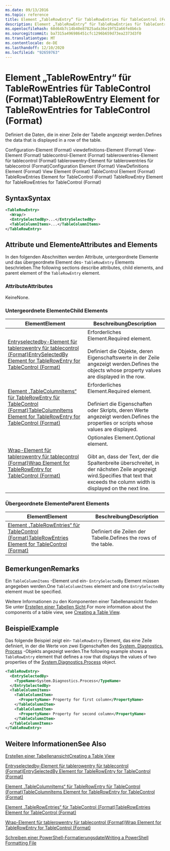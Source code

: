 ```yaml
---
ms.date: 09/13/2016
ms.topic: reference
title: Element „TableRowEntry“ für TableRowEntries für TableControl (Format)
description: Element „TableRowEntry“ für TableRowEntries für TableControl (Format)
ms.openlocfilehash: 60d64b7c14b40e87825ada36e19f52a66fe8b6cb
ms.sourcegitcommit: ba7315a496986451cfc1296b659d73ea2373d3f0
ms.translationtype: MT
ms.contentlocale: de-DE
ms.lasthandoff: 12/10/2020
ms.locfileid: "92659763"
---
```

# <a name="tablerowentry-element-for-tablerowentries-for-tablecontrol-format"></a><span data-ttu-id="33c8d-103">Element „TableRowEntry“ für TableRowEntries für TableControl (Format)</span><span class="sxs-lookup"><span data-stu-id="33c8d-103">TableRowEntry Element for TableRowEntries for TableControl (Format)</span></span>

<span data-ttu-id="33c8d-104">Definiert die Daten, die in einer Zeile der Tabelle angezeigt werden.</span><span class="sxs-lookup"><span data-stu-id="33c8d-104">Defines the data that is displayed in a row of the table.</span></span>

<span data-ttu-id="33c8d-105">Configuration-Element (Format) viewdefinitions-Element (Format) View-Element (Format) tablecontrol-Element (Format) tablerowentries-Element für tablecontrol (Format) tablerowentry-Element für tablerowentries für tablecontrol (Format)</span><span class="sxs-lookup"><span data-stu-id="33c8d-105">Configuration Element (Format) ViewDefinitions Element (Format) View Element (Format) TableControl Element (Format) TableRowEntries Element for TableControl (Format) TableRowEntry Element for TableRowEntries for TableControl (Format)</span></span>

## <a name="syntax"></a><span data-ttu-id="33c8d-106">Syntax</span><span class="sxs-lookup"><span data-stu-id="33c8d-106">Syntax</span></span>

```xml
<TableRowEntry>
  <Wrap/>
  <EntrySelectedBy>...</EntrySelectedBy>
  <TableColumnItems>...</TableColumnItems>
</TableRowEntry>
```

## <a name="attributes-and-elements"></a><span data-ttu-id="33c8d-107">Attribute und Elemente</span><span class="sxs-lookup"><span data-stu-id="33c8d-107">Attributes and Elements</span></span>

<span data-ttu-id="33c8d-108">In den folgenden Abschnitten werden Attribute, untergeordnete Elemente und das übergeordnete Element des- `TableRowEntry` Elements beschrieben.</span><span class="sxs-lookup"><span data-stu-id="33c8d-108">The following sections describe attributes, child elements, and parent element of the `TableRowEntry` element.</span></span>

### <a name="attributes"></a><span data-ttu-id="33c8d-109">Attribute</span><span class="sxs-lookup"><span data-stu-id="33c8d-109">Attributes</span></span>

<span data-ttu-id="33c8d-110">Keine</span><span class="sxs-lookup"><span data-stu-id="33c8d-110">None.</span></span>

### <a name="child-elements"></a><span data-ttu-id="33c8d-111">Untergeordnete Elemente</span><span class="sxs-lookup"><span data-stu-id="33c8d-111">Child Elements</span></span>

|<span data-ttu-id="33c8d-112">Element</span><span class="sxs-lookup"><span data-stu-id="33c8d-112">Element</span></span>|<span data-ttu-id="33c8d-113">Beschreibung</span><span class="sxs-lookup"><span data-stu-id="33c8d-113">Description</span></span>|
|-------------|-----------------|
|[<span data-ttu-id="33c8d-114">Entryselectedby-Element für tablerowentry für tablecontrol (Format)</span><span class="sxs-lookup"><span data-stu-id="33c8d-114">EntrySelectedBy Element for TableRowEntry for TableControl (Format)</span></span>](./entryselectedby-element-for-tablerowentry-for-tablecontrol-format.md)|<span data-ttu-id="33c8d-115">Erforderliches Element.</span><span class="sxs-lookup"><span data-stu-id="33c8d-115">Required element.</span></span><br /><br /> <span data-ttu-id="33c8d-116">Definiert die Objekte, deren Eigenschaftswerte in der Zeile angezeigt werden.</span><span class="sxs-lookup"><span data-stu-id="33c8d-116">Defines the objects whose property values are displayed in the row.</span></span>|
|[<span data-ttu-id="33c8d-117">Element „TableColumnItems“ für TableRowEntry für TableControl (Format)</span><span class="sxs-lookup"><span data-stu-id="33c8d-117">TableColumnItems Element for TableRowEntry for TableControl (Format)</span></span>](./tablecolumnitems-element-for-tablerowentry-for-tablecontrol-format.md)|<span data-ttu-id="33c8d-118">Erforderliches Element.</span><span class="sxs-lookup"><span data-stu-id="33c8d-118">Required element.</span></span><br /><br /> <span data-ttu-id="33c8d-119">Definiert die Eigenschaften oder Skripts, deren Werte angezeigt werden.</span><span class="sxs-lookup"><span data-stu-id="33c8d-119">Defines the properties or scripts whose values are displayed.</span></span>|
|[<span data-ttu-id="33c8d-120">Wrap-Element für tablerowentry für tablecontrol (Format)</span><span class="sxs-lookup"><span data-stu-id="33c8d-120">Wrap Element for TableRowEntry for TableControl (Format)</span></span>](./wrap-element-for-tablerowentry-for-tablecontrol-format.md)|<span data-ttu-id="33c8d-121">Optionales Element.</span><span class="sxs-lookup"><span data-stu-id="33c8d-121">Optional element.</span></span><br /><br /> <span data-ttu-id="33c8d-122">Gibt an, dass der Text, der die Spaltenbreite überschreitet, in der nächsten Zeile angezeigt wird.</span><span class="sxs-lookup"><span data-stu-id="33c8d-122">Specifies that text that exceeds the column width is displayed on the next line.</span></span>|

### <a name="parent-elements"></a><span data-ttu-id="33c8d-123">Übergeordnete Elemente</span><span class="sxs-lookup"><span data-stu-id="33c8d-123">Parent Elements</span></span>

|<span data-ttu-id="33c8d-124">Element</span><span class="sxs-lookup"><span data-stu-id="33c8d-124">Element</span></span>|<span data-ttu-id="33c8d-125">Beschreibung</span><span class="sxs-lookup"><span data-stu-id="33c8d-125">Description</span></span>|
|-------------|-----------------|
|[<span data-ttu-id="33c8d-126">Element „TableRowEntries“ für TableControl (Format)</span><span class="sxs-lookup"><span data-stu-id="33c8d-126">TableRowEntries Element for TableControl (Format)</span></span>](./tablerowentries-element-for-tablecontrol-format.md)|<span data-ttu-id="33c8d-127">Definiert die Zeilen der Tabelle.</span><span class="sxs-lookup"><span data-stu-id="33c8d-127">Defines the rows of the table.</span></span>|

## <a name="remarks"></a><span data-ttu-id="33c8d-128">Bemerkungen</span><span class="sxs-lookup"><span data-stu-id="33c8d-128">Remarks</span></span>

<span data-ttu-id="33c8d-129">Ein `TableColumnItems` -Element und ein- `EntrySelectedBy` Element müssen angegeben werden.</span><span class="sxs-lookup"><span data-stu-id="33c8d-129">One `TableColumnItems` element and one `EntrySelectedBy` element must be specified.</span></span>

<span data-ttu-id="33c8d-130">Weitere Informationen zu den Komponenten einer Tabellenansicht finden Sie unter [Erstellen einer Tabellen Sicht](./creating-a-table-view.md).</span><span class="sxs-lookup"><span data-stu-id="33c8d-130">For more information about the components of a table view, see [Creating a Table View](./creating-a-table-view.md).</span></span>

## <a name="example"></a><span data-ttu-id="33c8d-131">Beispiel</span><span class="sxs-lookup"><span data-stu-id="33c8d-131">Example</span></span>

<span data-ttu-id="33c8d-132">Das folgende Beispiel zeigt ein- `TableRowEntry` Element, das eine Zeile definiert, in der die Werte von zwei Eigenschaften des [System. Diagnostics. Process](/dotnet/api/System.Diagnostics.Process) -Objekts angezeigt werden.</span><span class="sxs-lookup"><span data-stu-id="33c8d-132">The following example shows a `TableRowEntry` element that defines a row that displays the values of two properties of the [System.Diagnostics.Process](/dotnet/api/System.Diagnostics.Process) object.</span></span>

```xml
<TableRowEntry>
  <EntrySelectedBy>
    <TypeName>System.Diagnostics.Process</TypeName>
  </EntrySelectedBy>
  <TableColumnItems>
    <TableColumnItem>
      <PropertyName> Property for first column</PropertyName>
    </TableColumnItem>
    <TableColumnItem>
      <PropertyName> Property for second column</PropertyName>
    </TableColumnItem>
  </TableColumnItems>
</TableRowEntry>
```

## <a name="see-also"></a><span data-ttu-id="33c8d-133">Weitere Informationen</span><span class="sxs-lookup"><span data-stu-id="33c8d-133">See Also</span></span>

[<span data-ttu-id="33c8d-134">Erstellen einer Tabellenansicht</span><span class="sxs-lookup"><span data-stu-id="33c8d-134">Creating a Table View</span></span>](./creating-a-table-view.md)

[<span data-ttu-id="33c8d-135">Entryselectedby-Element für tablerowentry für tablecontrol (Format)</span><span class="sxs-lookup"><span data-stu-id="33c8d-135">EntrySelectedBy Element for TableRowEntry for TableControl (Format)</span></span>](./entryselectedby-element-for-tablerowentry-for-tablecontrol-format.md)

[<span data-ttu-id="33c8d-136">Element „TableColumnItems“ für TableRowEntry für TableControl (Format)</span><span class="sxs-lookup"><span data-stu-id="33c8d-136">TableColumnItems Element for TableRowEntry for TableControl (Format)</span></span>](./tablecolumnitems-element-for-tablerowentry-for-tablecontrol-format.md)

[<span data-ttu-id="33c8d-137">Element „TableRowEntries“ für TableControl (Format)</span><span class="sxs-lookup"><span data-stu-id="33c8d-137">TableRowEntries Element for TableControl (Format)</span></span>](./tablerowentries-element-for-tablecontrol-format.md)

[<span data-ttu-id="33c8d-138">Wrap-Element für tablerowentry für tablecontrol (Format)</span><span class="sxs-lookup"><span data-stu-id="33c8d-138">Wrap Element for TableRowEntry for TableControl (Format)</span></span>](./wrap-element-for-tablerowentry-for-tablecontrol-format.md)

[<span data-ttu-id="33c8d-139">Schreiben einer PowerShell-Formatierungsdatei</span><span class="sxs-lookup"><span data-stu-id="33c8d-139">Writing a PowerShell Formatting File</span></span>](./writing-a-powershell-formatting-file.md)
